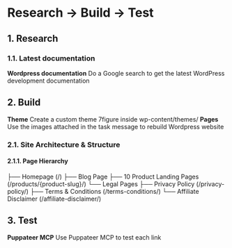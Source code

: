 # Research → Build → Test

## 1. Research

### 1.1. Latest documentation

**Wordpress documentation** Do a Google search to get the latest WordPress development documentation

## 2. Build

**Theme** Create a custom theme 7figure inside wp-content/themes/
**Pages** Use the images attached in the task message to rebuild Wordpress website

### 2.1. Site Architecture & Structure

#### 2.1.1. Page Hierarchy

├── Homepage (/)
├── Blog Page
├── 10 Product Landing Pages (/products/{product-slug}/)
└── Legal Pages
    ├── Privacy Policy (/privacy-policy/)
    ├── Terms & Conditions (/terms-conditions/)
    └── Affiliate Disclaimer (/affiliate-disclaimer/)

## 3. Test

**Puppateer MCP** Use Puppateer MCP to test each link
